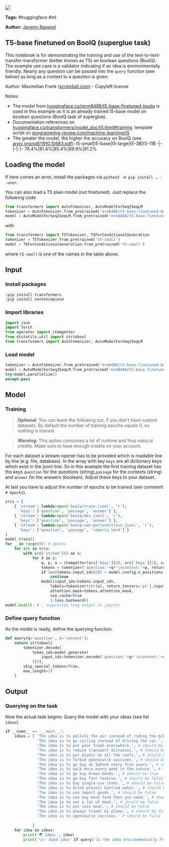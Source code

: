 <a href="https://app.naas.ai/user-redirect/naas/downloader?url=https://raw.githubusercontent.com/jupyter-naas/awesome-notebooks/master/Hugging%20Face/Hugging_Face_Ask_boolean_question_to_T5.ipynb" target="_parent"><img src="https://naasai-public.s3.eu-west-3.amazonaws.com/open_in_naas.svg"/></a>

**Tags:** #huggingface #ml

**Author:** [Jeremy Ravenel](https://www.linkedin.com/in/ACoAAAJHE7sB5OxuKHuzguZ9L6lfDHqw--cdnJg/)

## T5-base finetuned on BoolQ (superglue task)
This notebook is for demonstrating the training and use of the text-to-text-transfer-transformer (better known as T5) on boolean questions (BoolQ). The example use case is a validator indicating if an idea is environmentally friendly. Nearly any question can be passed into the `query` function (see below) as long as a context to a question is given.

Author: Maximilian Frank ([script4all.com](//script4all.com)) - Copyleft license

Notes:
- The model from [huggingface.co/mrm8488/t5-base-finetuned-boolq](//huggingface.co/mrm8488/t5-base-finetuned-boolq) is used in this example as it is an already trained t5-base model on boolean questions (BoolQ task of superglue).
- Documentation references on [huggingface.co/transformers/model_doc/t5.html#training](//huggingface.co/transformers/model_doc/t5.html#training), template script on [programming-review.com/machine-learning/t5](//programming-review.com/machine-learning/t5)
- The greater the model, the higher the accuracy on BoolQ (see [arxiv.org/pdf/1910.10683.pdf](//arxiv.org/pdf/1910.10683.pdf)):
    t5-small|t5-base|t5-large|t5-3B|t5-11B
    -|-|-|-|-
    76.4%|81.4%|85.4%|89.9%|91.2%

## Loading the model
If here comes an error, install the packages via `python3 -m pip install … --user`.

You can also load a T5 plain model (not finetuned). Just replace the following code
```python
from transformers import AutoTokenizer, AutoModelForSeq2SeqLM
tokenizer = AutoTokenizer.from_pretrained('mrm8488/t5-base-finetuned-boolq')
model = AutoModelForSeq2SeqLM.from_pretrained('mrm8488/t5-base-finetuned-boolq')…
```
with
```python
from transformers import T5Tokenizer, T5ForConditionalGeneration
tokenizer = T5Tokenizer.from_pretrained('t5-small')
model = T5ForConditionalGeneration.from_pretrained('t5-small')
```
where `t5-small` is one of the names in the table above.

## Input

### Install packages


```python
!pip install transformers
!pip install sentencepiece
```

### Import libraries


```python
import json
import torch
from operator import itemgetter
from distutils.util import strtobool
from transformers import AutoTokenizer, AutoModelForSeq2SeqLM
```

### Load model


```python
tokenizer = AutoTokenizer.from_pretrained('mrm8488/t5-base-finetuned-boolq')
model = AutoModelForSeq2SeqLM.from_pretrained('mrm8488/t5-base-finetuned-boolq').to(torch.device('cuda' if torch.cuda.is_available() else 'cpu'))
try:model.parallelize()
except:pass
```

## Model

### Training
> **Optional:** You can leave the following out, if you don't have custom datasets. By default the number of training epochs equals 0, so nothing is trained.

> **Warning:** This option consumes a lot of runtime and thus *naas.ai* credits. Make sure to have enough credits on your account.

For each dataset a stream-opener has to be provided which is readable line by line (e.g. file, database). In the array with key `keys` are all dictionary keys which exist in the jsonl-line. So in this example the first training dataset has the keys `question` for the questions (string),`passage` for the contexts (string) and `answer` for the answers (boolean). Adjust these keys to your dataset.

At last you have to adjust the number of epochs to be trained (see comment `# epochs`).


```python
srcs = [
    { 'stream': lambda:open('boolq/train.jsonl', 'r'),
      'keys': ['question', 'passage', 'answer'] },
    { 'stream': lambda:open('boolq/dev.jsonl', 'r'),
      'keys': ['question', 'passage', 'answer'] },
    { 'stream': lambda:open('boolq-nat-perturb/train.jsonl', 'r'),
      'keys': ['question', 'passage', 'roberta_hard'] }
]
model.train()
for _ in range(0): # epochs
    for src in srcs:
        with src['stream']() as s:
            for d in s:
                q, p, a = itemgetter(src['keys'][0], src['keys'][1], src['keys'][2])(json.loads(d))
                tokens = tokenizer('question:'+q+'\ncontext:'+p, return_tensors='pt')
                if len(tokens.input_ids[0]) > model.config.n_positions:
                    continue
                model(input_ids=tokens.input_ids,
                    labels=tokenizer(str(a), return_tensors='pt').input_ids,
                    attention_mask=tokens.attention_mask,
                    use_cache=True
                    ).loss.backward()
model.eval(); # ; suppresses long output on jupyter
```

### Define query function
As the model is ready, define the querying function.


```python
def query(q='question', c='context'):
    return strtobool(
        tokenizer.decode(
            token_ids=model.generate(
                input_ids=tokenizer.encode('question:'+q+'\ncontext:'+c, return_tensors='pt')
            )[0],
        skip_special_tokens=True,
        max_length=3)
    )
```

## Output

### Querying on the task
Now the actual task begins: Query the model with your ideas (see list `ideas`).


```python
if __name__ == '__main__':
    ideas = [ 'The idea is to pollute the air instead of riding the bike.', # should be false
              'The idea is to go cycling instead of driving the car.', # should be true
              'The idea is to put your trash everywhere.', # should be false
              'The idea is to reduce transport distances.', # should be true
              'The idea is to put plants on all the roofs.', # should be true
              'The idea is to forbid opensource vaccines.', # should be true
              'The idea is to go buy an Iphone every five years.', # should be false 
              'The idea is to walk once every week in the nature.', # should be true  
              'The idea is to go buy Green bonds.', # should be true  
              'The idea is to go buy fast fashion.', # should be false
              'The idea is to buy single-use items.', # should be false
              'The idea is to drink plastic bottled water.', # should be false
              'The idea is to use import goods.', # should be false
              'The idea is to use buy more food than you need.', # should be false
              'The idea is to eat a lot of meat.', # should be false
              'The idea is to eat less meat.', # should be false
              'The idea is to always travel by plane.', # should be false
              'The idea is to opensource vaccines.' # should be false
             
            ]
    for idea in ideas:
        print('🌏 Idea:', idea)
        print('\t✅ Good idea' if query('Is the idea environmentally friendly?', idea) else '\t❌ Bad idea' )
```
